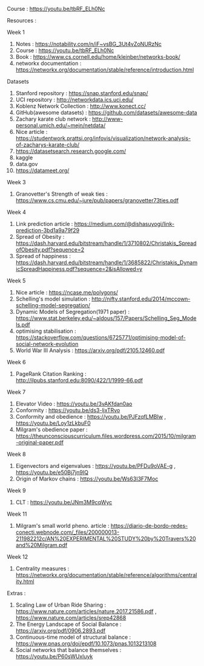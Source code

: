 Course : https://youtu.be/tbRF_ELh0Nc

Resources :

Week 1
1. Notes : https://notability.com/n/iF~vsBG_3Ut4vZoNURzNc 
2. Course : https://youtu.be/tbRF_ELh0Nc
3. Book : https://www.cs.cornell.edu/home/kleinber/networks-book/
4. networkx documentation : https://networkx.org/documentation/stable/reference/introduction.html

Datasets
1. Stanford repository : https://snap.stanford.edu/snap/
2. UCI repository : http://networkdata.ics.uci.edu/
3. Koblenz Network Collection : http://www.konect.cc/
4. GitHub(awesome datasets) : https://github.com/datasets/awesome-data 
5. Zachary karate club network : http://www-personal.umich.edu/~mejn/netdata/
6. Nice article : https://studentwork.prattsi.org/infovis/visualization/network-analysis-of-zacharys-karate-club/
7. https://datasetsearch.research.google.com/
8. kaggle
9. data.gov 
10. https://datameet.org/

Week 3
1. Granovetter's Strength of weak ties : https://www.cs.cmu.edu/~jure/pub/papers/granovetter73ties.pdf

Week 4
1. Link prediction article : https://medium.com/@dishasuyogi/link-prediction-3bd1a9a79f29
2. Spread of Obesity : https://dash.harvard.edu/bitstream/handle/1/3710802/Christakis_SpreadofObesity.pdf?sequence=2
3. Spread of happiness : https://dash.harvard.edu/bitstream/handle/1/3685822/Christakis_DynamicSpreadHappiness.pdf?sequence=2&isAllowed=y


Week 5
1. Nice article : https://ncase.me/polygons/
2. Schelling's model simulation : http://nifty.stanford.edu/2014/mccown-schelling-model-segregation/
3. Dynamic Models of Segregation(1971 paper) : https://www.stat.berkeley.edu/~aldous/157/Papers/Schelling_Seg_Models.pdf
4. optimising stabilisation :  https://stackoverflow.com/questions/6725771/optimising-model-of-social-network-evolution
5. World War III Analysis : https://arxiv.org/pdf/2105.12460.pdf

Week 6
1. PageRank Citation Ranking : http://ilpubs.stanford.edu:8090/422/1/1999-66.pdf


Week 7
1. Elevator Video : https://youtu.be/3vAKfdan0ao
2. Conformity : https://youtu.be/ds3-ljxTRvo
3. Conformity and obedience : https://youtu.be/PJFzqfLMBIw , https://youtu.be/Loy1zLkbuF0
4. Milgram's obedience paper : https://theunconsciouscurriculum.files.wordpress.com/2015/10/milgram-original-paper.pdf

Week 8
1. Eigenvectors and eigenvalues : https://youtu.be/PFDu9oVAE-g , https://youtu.be/e50Bj7jn9IQ
2. Origin of Markov chains : https://youtu.be/Ws63I3F7Moc

Week 9
1. CLT : https://youtu.be/JNm3M9cqWyc 

Week 11
1. Milgram's small world pheno. article : https://diario-de-bordo-redes-conecti.webnode.com/_files/200000013-211982212c/AN%20EXPERIMENTAL%20STUDY%20by%20Travers%20and%20Milgram.pdf

Week 12
1. Centrality measures : https://networkx.org/documentation/stable/reference/algorithms/centrality.html

Extras :  
1. Scaling Law of Urban Ride Sharing : https://www.nature.com/articles/nature.2017.21586.pdf , https://www.nature.com/articles/srep42868
2. The Energy Landscape of Social Balance : https://arxiv.org/pdf/0906.2893.pdf
3. Continuous-time model of structural balance : https://www.pnas.org/doi/epdf/10.1073/pnas.1013213108
4. Social networks that balance themselves : https://youtu.be/P60sWUxluyk

